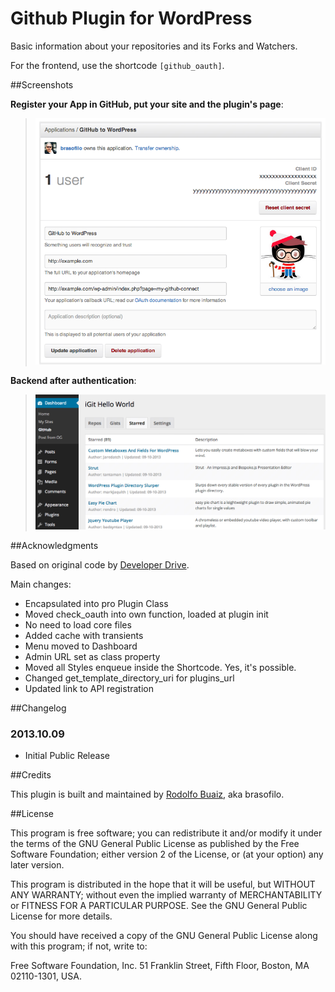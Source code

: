 Github Plugin for WordPress
===========================

Basic information about your repositories and its Forks and Watchers.

For the frontend, use the shortcode `[github_oauth]`.

##Screenshots

**Register your App in GitHub, put your site and the plugin's page**:  
> ![](img/screenshot-1.png)

**Backend after authentication**:  
> ![](img/screenshot-2.png)

##Acknowledgments

Based on original code by [Developer Drive](http://www.developerdrive.com/2013/06/github-plug-in-for-wordpress/).

Main changes:

- Encapsulated into pro Plugin Class
- Moved check_oauth into own function, loaded at plugin init
- No need to load core files
- Added cache with transients
- Menu moved to Dashboard
- Admin URL set as class property
- Moved all Styles enqueue inside the Shortcode. Yes, it's possible.
- Changed get_template_directory_uri for plugins_url
- Updated link to API registration

##Changelog

### 2013.10.09

* Initial Public Release

##Credits

This plugin is built and maintained by [Rodolfo Buaiz](http://brasofilo.com), aka brasofilo.

##License

This program is free software; you can redistribute it and/or modify it under the terms of the GNU General Public License as published by the Free Software Foundation; either version 2 of the License, or (at your option) any later version.

This program is distributed in the hope that it will be useful, but WITHOUT ANY WARRANTY; without even the implied warranty of MERCHANTABILITY or FITNESS FOR A PARTICULAR PURPOSE.  See the GNU General Public License for more details.

You should have received a copy of the GNU General Public License along with this program; if not, write to:

Free Software Foundation, Inc.
51 Franklin Street, Fifth Floor,
Boston, MA
02110-1301, USA.